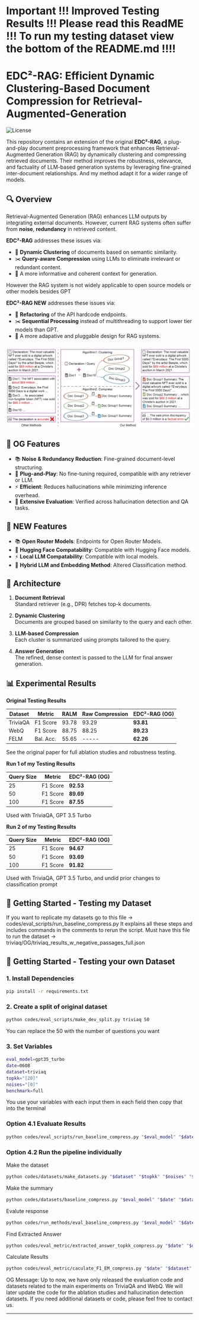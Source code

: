 # Important !!! Improved Testing Results !!! Please read this ReadME !!! To run my testing dataset view the bottom of the README.md !!!! #

# EDC²-RAG: Efficient Dynamic Clustering-Based Document Compression for Retrieval-Augmented-Generation

![License](https://img.shields.io/badge/license-MIT-blue.svg)

This repository contains an extension of the original **EDC²-RAG**, a plug-and-play document preprocessing framework that enhances Retrieval-Augmented Generation (RAG) by dynamically clustering and compressing retrieved documents. Their method improves the robustness, relevance, and factuality of LLM-based generation systems by leveraging fine-grained inter-document relationships. And my method adapt it for a wider range of models.

## 🔍 Overview

Retrieval-Augmented Generation (RAG) enhances LLM outputs by integrating external documents. However, current RAG systems often suffer from **noise**, **redundancy** in retrieved content.

**EDC²-RAG** addresses these issues via:
- 🔗 **Dynamic Clustering** of documents based on semantic similarity.
- ✂️ **Query-aware Compression** using LLMs to eliminate irrelevant or redundant content.
- 🧠 A more informative and coherent context for generation.

However the RAG system is not widely applicable to open source models or other models besides GPT

**EDC²-RAG NEW** addresses these issues via:
- 🔗 **Refactoring** of the API hardcode endpoints.
- ✂️ **Sequential Processing** instead of multithreading to support lower tier models than GPT.
- 🧠 A more adapative and pluggable design for RAG systems.

![Overview](pictures/overview.jpg)

## 🚀 OG Features

- 📚 **Noise & Redundancy Reduction**: Fine-grained document-level structuring.
- 🧩 **Plug-and-Play**: No fine-tuning required, compatible with any retriever or LLM.
- ⚡ **Efficient**: Reduces hallucinations while minimizing inference overhead.
- 🧪 **Extensive Evaluation**: Verified across hallucination detection and QA tasks.

## 🚀 NEW Features

- 📚 **Open Router Models**: Endpoints for Open Router Models.
- 🧩 **Hugging Face Compatability**: Compatible with Hugging Face models.
- ⚡ **Local LLM Compatability**: Compatible with local models.
- 🧪 **Hybrid LLM and Embedding Method**: Altered Classification method.

## 🧱 Architecture

1. **Document Retrieval**  
   Standard retriever (e.g., DPR) fetches top-k documents.

2. **Dynamic Clustering**  
   Documents are grouped based on similarity to the query and each other.

3. **LLM-based Compression**  
   Each cluster is summarized using prompts tailored to the query.

4. **Answer Generation**  
   The refined, dense context is passed to the LLM for final answer generation.

## 📊 Experimental Results

**Original Testing Results**

| Dataset        | Metric    | RALM | Raw Compression | EDC²-RAG (OG) |
|----------------|-----------|------|------------------|------------------|
| TriviaQA       | F1 Score  | 93.78 | 93.29           | **93.81**        |
| WebQ           | F1 Score  | 88.75 | 88.25           | **89.23**        |
| FELM           | Bal. Acc. | 55.65 | -----           | **62.26**        |

See the original paper for full ablation studies and robustness testing.

**Run 1 of my Testing Results**

| Query Size     | Metric    | EDC²-RAG (OG) |
|----------------|-----------|---------------|
| 25             | F1 Score  | **92.53**     |
| 50             | F1 Score  | **89.69**     |
| 100            | F1 Score  | **87.55**     |

Used with TriviaQA, GPT 3.5 Turbo

**Run 2 of my Testing Results**

| Query Size     | Metric    | EDC²-RAG (OG) |
|----------------|-----------|---------------|
| 25             | F1 Score  | **94.67**     |
| 50             | F1 Score  | **93.69**     |
| 100            | F1 Score  | **91.82**     |

Used with TriviaQA, GPT 3.5 Turbo, and undid prior changes to classification prompt

## 🧪 Getting Started - Testing my Dataset

If you want to replicate my datasets go to this file -> codes/eval_scripts/run_baseline_compress.py
It explains all these steps and includes commands in the comments to rerun the script.
Must have this file to run the dataset -> triviaq/OG/triviaq_results_w_negative_passages_full.json

## 🧪 Getting Started - Testing your own Dataset

### 1. Install Dependencies

```bash
pip install -r requirements.txt
```

### 2. Create a split of original dataset

```bash
python codes/eval_scripts/make_dev_split.py triviaq 50
```

You can replace the 50 with the number of questions you want

### 3. Set Variables

```bash
eval_model=gpt35_turbo
date=0608
dataset=triviaq
topkk="[20]"
noises="[0]"
benchmark=full

```

You use your variables with each input them in each field then copy that into the terminal


### Option 4.1 Evaluate Results

```bash
python codes/eval_scripts/run_baseline_compress.py "$eval_model" "$date" "$dataset" "$topkk" "$noises" "$benchmark"
```

### Option 4.2 Run the pipeline individually

Make the dataset

```bash
python codes/datasets/make_datasets.py "$dataset" "$topkk" "$noises" "$eval_model"
```

Make the summary 

```bash
python codes/datasets/baseline_compress.py "$eval_model" "$date" "$dataset" "$topkk" "$noises" "$benchmark"
```

Evalute response

```bash
python codes/run_methods/eval_baseline_compress.py "$eval_model" "$date" "$dataset" "$topkk" "$noises" "$benchmark"
```

Find Extracted Answer

```bash
python codes/eval_metric/extracted_answer_topkk_compress.py "$date" "$dataset" "$eval_model" "$topkk" "$noises" "$benchmark"
```

Calculate Results

```bash
python codes/eval_metric/caculate_F1_EM_compress.py "$date" "$dataset" "$eval_model" "$topkk" "$noises" "$benchmark"
```

OG Message: Up to now, we have only released the evaluation code and datasets related to the main experiments on TriviaQA and WebQ. We will later update the code for the ablation studies and hallucination detection datasets. If you need additional datasets or code, please feel free to contact us.

---
